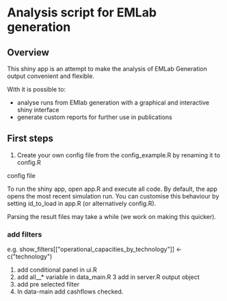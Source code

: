 # Analysis script for EMLab generation



## Overview

This shiny app is an attempt to make the analysis of EMLab Generation output convenient and flexible. 

With it is possible to:

- analyse runs from EMlab generation with a graphical and interactive shiny interface
- generate custom reports for further use in publications

## First steps

1. Create your own config file from the config_example.R by renaming it to config.R

config file

To run the shiny app, open app.R and execute all code. By default, the app opens the most recent simulation run. You can customise this behaviour by setting id_to_load in app.R (or alternatively config.R).

Parsing the result files may take a while (we work on making this quicker).



### add filters
e.g. show_filters[["operational_capacities_by_technology"]] <- c("technology")


1. add conditional panel in ui.R
2. add all__* variable in data_main.R
3 add in server.R output object
4. add pre selected filter
5. In data-main add cashflows checked.

